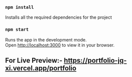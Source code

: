 ### `npm install`

Installs all the required dependencies for the project

### `npm start`

Runs the app in the development mode.\
Open [http://localhost:3000](http://localhost:3000) to view it in your browser.

## For Live Preview:- https://portfolio-jq-xi.vercel.app/portfolio
